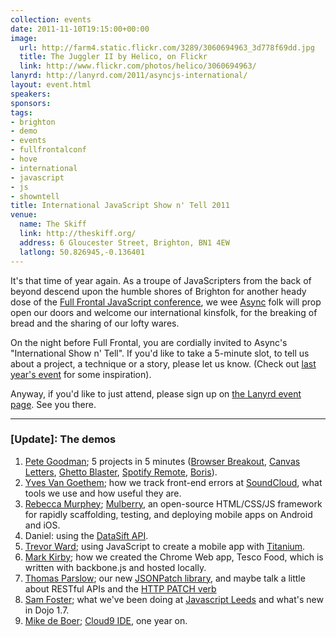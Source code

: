 ```yaml
---
collection: events
date: 2011-11-10T19:15:00+00:00
image: 
  url: http://farm4.static.flickr.com/3289/3060694963_3d778f69dd.jpg
  title: The Juggler II by Helico, on Flickr
  link: http://www.flickr.com/photos/helico/3060694963/
lanyrd: http://lanyrd.com/2011/asyncjs-international/
layout: event.html
speakers: 
sponsors: 
tags: 
- brighton
- demo
- events
- fullfrontalconf
- hove
- international
- javascript
- js
- showntell
title: International JavaScript Show n' Tell 2011
venue: 
  name: The Skiff
  link: http://theskiff.org/
  address: 6 Gloucester Street, Brighton, BN1 4EW
  latlong: 50.826945,-0.136401
---
```


<p>It's that time of year again. As a troupe of JavaScripters from the back of beyond descend upon the humble shores of Brighton for another heady dose of the <a href="http://2011.full-frontal.org">Full Frontal JavaScript conference</a>, we wee <a href="http://asyncjs.com">Async</a> folk will prop open our doors and welcome our international kinsfolk, for the breaking of bread and the sharing of our lofty wares.</p>

<p>On the night before Full Frontal, you are cordially invited to <span class="summary">Async's "International Show n' Tell"</span>. If you'd like to take a 5-minute slot, to tell us about a project, a technique or a story, please let us know. (Check out <a href="http://asyncjs.com/showntell3/">last year's event</a> for some inspiration).</p>

<p>Anyway, if you'd like to just attend, please sign up on <a href="http://lanyrd.com/2011/asyncjs-international">the Lanyrd event page</a>. See you there.</p>

<hr />

### [Update]: The demos

1. [Pete Goodman](http://petegoodman.com); 5 projects in 5 minutes ([Browser Breakout](http://petegoodman.com/labs/js-canvas-browser-breakout/), [Canvas Letters](http://petegoodman.com/labs/javascript-canvas-letters/), [Ghetto Blaster](http://petegoodman.com/labs/ghetto-blaster-php-js-soundboard/), [Spotify Remote](http://petegoodman.com/labs/spotify-remote/), [Boris](http://petegoodman.com/labs/boris-localhost-browser/)).
1. [Yves Van Goethem](http://yves.vg); how we track front-end errors at [SoundCloud](http://soundcloud.com), what tools we use and how useful they are.
1. [Rebecca Murphey](http://rmurphey.com); [Mulberry](http://toura.github.com/mulberry), an open-source HTML/CSS/JS framework for rapidly scaffolding, testing, and deploying mobile apps on Android and iOS.
1. Daniel: using the [DataSift API](http://dev.datasift.com).
1. [Trevor Ward](http://thewarpedcoder.net); using JavaScript to create a mobile app with [Titanium](https://www.appcelerator.com/platform).
1. [Mark Kirby](http://mark-kirby.co.uk); how we created the Chrome Web app, Tesco Food, which is written with backbone.js and hosted locally.
1. [Thomas Parslow](http://almostobsolete.net); our new [JSONPatch library](https://github.com/dharmafly/jsonpatch.js), and maybe talk a little about RESTful APIs and the [HTTP PATCH verb](https://tools.ietf.org/html/rfc5789)
1. [Sam Foster](http://leedsjs.org); what we've been doing at [Javascript Leeds](http://leedsjs.org) and what's new in Dojo 1.7.
1. [Mike de Boer](https://twitter.com/mikedeboer); [Cloud9 IDE](http://c9.io), one year on.
